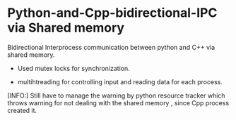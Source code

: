 # Python-and-Cpp-bidirectional-IPC via Shared memory

Bidirectional Interprocess communication between python and C++ via shared memory.

* Used mutex locks for synchronization.

* multihtreading for controlling input and reading data for each process.

[INFO:]  Still have to manage the warning by python resource tracker which throws warning for not dealing with the shared memory , since Cpp process created it.
